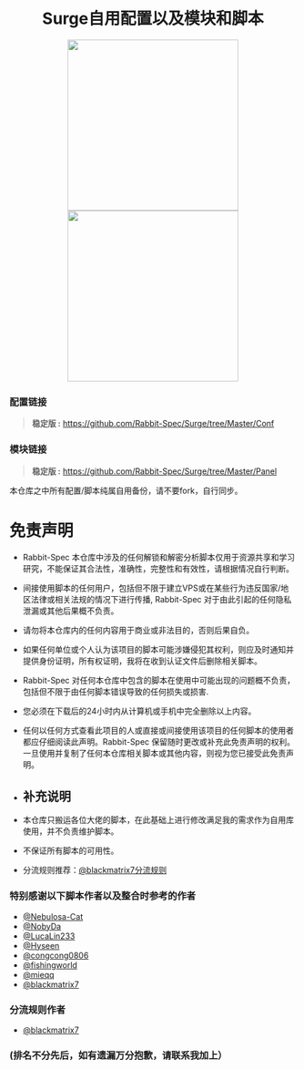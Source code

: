 <h1 align="center">Surge自用配置以及模块和脚本</h1>

<p align="center">
<img src="https://raw.githubusercontent.com/Rabbit-Spec/Surge/Master/Conf/img/1.PNG" width="300"></img>
<img src="https://raw.githubusercontent.com/Rabbit-Spec/Surge/Master/Conf/img/5.PNG" width="300"></img>
</p>

### 配置链接
> **稳定版 :** https://github.com/Rabbit-Spec/Surge/tree/Master/Conf<br>

### 模块链接
> **稳定版 :** https://github.com/Rabbit-Spec/Surge/tree/Master/Panel<br>

本仓库之中所有配置/脚本纯属自用备份，请不要fork，自行同步。

# 免责声明
- Rabbit-Spec 本仓库中涉及的任何解锁和解密分析脚本仅用于资源共享和学习研究，不能保证其合法性，准确性，完整性和有效性，请根据情况自行判断。

- 间接使用脚本的任何用户，包括但不限于建立VPS或在某些行为违反国家/地区法律或相关法规的情况下进行传播, Rabbit-Spec 对于由此引起的任何隐私泄漏或其他后果概不负责。

- 请勿将本仓库内的任何内容用于商业或非法目的，否则后果自负。

- 如果任何单位或个人认为该项目的脚本可能涉嫌侵犯其权利，则应及时通知并提供身份证明，所有权证明，我将在收到认证文件后删除相关脚本。

- Rabbit-Spec 对任何本仓库中包含的脚本在使用中可能出现的问题概不负责，包括但不限于由任何脚本错误导致的任何损失或损害.

- 您必须在下载后的24小时内从计算机或手机中完全删除以上内容。

- 任何以任何方式查看此项目的人或直接或间接使用该项目的任何脚本的使用者都应仔细阅读此声明。Rabbit-Spec 保留随时更改或补充此免责声明的权利。一旦使用并复制了任何本仓库相关脚本或其他内容，则视为您已接受此免责声明。

- ## 补充说明
- 本仓库只搬运各位大佬的脚本，在此基础上进行修改满足我的需求作为自用库使用，并不负责维护脚本。
- 不保证所有脚本的可用性。
- 分流规则推荐：[@blackmatrix7分流规则](https://github.com/blackmatrix7/ios_rule_script)


### 特别感谢以下脚本作者以及整合时参考的作者 
- [@Nebulosa-Cat](https://github.com/Nebulosa-Cat)
- [@NobyDa](https://github.com/NobyDa)
- [@LucaLin233](https://github.com/LucaLin233)
- [@Hyseen](https://github.com/Hyseen)
- [@congcong0806](https://github.com/congcong0806)
- [@fishingworld](https://github.com/fishingworld)
- [@mieqq](https://github.com/mieqq)
- [@blackmatrix7](https://github.com/blackmatrix7)
### 分流规则作者
- [@blackmatrix7](https://github.com/blackmatrix7)
### (排名不分先后，如有遗漏万分抱歉，请联系我加上）
